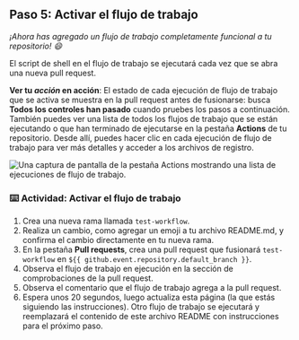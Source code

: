 ## Paso 5: Activar el flujo de trabajo

_¡Ahora has agregado un flujo de trabajo completamente funcional a tu repositorio! :smile:_

El script de shell en el flujo de trabajo se ejecutará cada vez que se abra una nueva pull request.

**Ver tu _acción_ en acción**: El estado de cada ejecución de flujo de trabajo que se activa se muestra en la pull request antes de fusionarse: busca **Todos los controles han pasado** cuando pruebes los pasos a continuación. También puedes ver una lista de todos los flujos de trabajo que se están ejecutando o que han terminado de ejecutarse en la pestaña **Actions** de tu repositorio. Desde allí, puedes hacer clic en cada ejecución de flujo de trabajo para ver más detalles y acceder a los archivos de registro.

![Una captura de pantalla de la pestaña Actions mostrando una lista de ejecuciones de flujo de trabajo.](https://user-images.githubusercontent.com/16547949/62388049-4e64e600-b52a-11e9-8bf5-db0c5452360f.png)

### :keyboard: Actividad: Activar el flujo de trabajo

1. Crea una nueva rama llamada `test-workflow`.
2. Realiza un cambio, como agregar un emoji a tu archivo README.md, y confirma el cambio directamente en tu nueva rama.
3. En la pestaña **Pull requests**, crea una pull request que fusionará `test-workflow` en `${{ github.event.repository.default_branch }}`.
4. Observa el flujo de trabajo en ejecución en la sección de comprobaciones de la pull request.
5. Observa el comentario que el flujo de trabajo agrega a la pull request.
6. Espera unos 20 segundos, luego actualiza esta página (la que estás siguiendo las instrucciones). Otro flujo de trabajo se ejecutará y reemplazará el contenido de este archivo README con instrucciones para el próximo paso.
